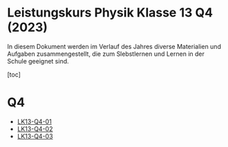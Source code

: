 Leistungskurs Physik Klasse 13 Q4 (2023)
========================================

In diesem Dokument werden im Verlauf des Jahres diverse Materialien und Aufgaben zusammengestellt, die zum Slebstlernen und Lernen in der Schule geeignet sind.

[toc]

# Q4

* [LK13-Q4-01](lk-physik-Q4_wopla-01.md)
* [LK13-Q4-02](lk-physik-Q4_wopla-02.md)
* [LK13-Q4-03](lk-physik-Q4_wopla-03.md)